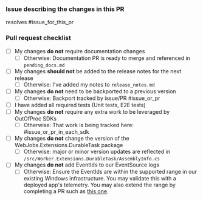 <!-- Start the PR description with some context for the change. -->


<!-- Make sure to delete the markdown comments and the below sections when squash merging -->
### Issue describing the changes in this PR

resolves #issue_for_this_pr

### Pull request checklist

* [ ] My changes **do not** require documentation changes
    * [ ] Otherwise: Documentation PR is ready to merge and referenced in `pending_docs.md`
* [ ] My changes **should not** be added to the release notes for the next release
    * [ ] Otherwise: I've added my notes to `release_notes.md`
* [ ] My changes **do not** need to be backported to a previous version
    * [ ] Otherwise: Backport tracked by issue/PR #issue_or_pr
* [ ] I have added all required tests (Unit tests, E2E tests)
* [ ] My changes **do not** require any extra work to be leveraged by OutOfProc SDKs
    * [ ] Otherwise: That work is being tracked here: #issue_or_pr_in_each_sdk
* [ ] My changes **do not** change the version of the WebJobs.Extensions.DurableTask package
    * [ ] Otherwise: major or minor version updates are reflected in `/src/Worker.Extensions.DurableTask/AssemblyInfo.cs`
* [ ] My changes **do not** add EventIds to our EventSource logs
    * [ ] Otherwise: Ensure the EventIds are within the supported range in our existing Windows infrastructure. You may validate this with a deployed app's telemetry. You may also extend the range by completing a PR such as [this one](https://msazure.visualstudio.com/One/_git/AAPT-Antares-Websites/pullrequest/7463263?_a=files).